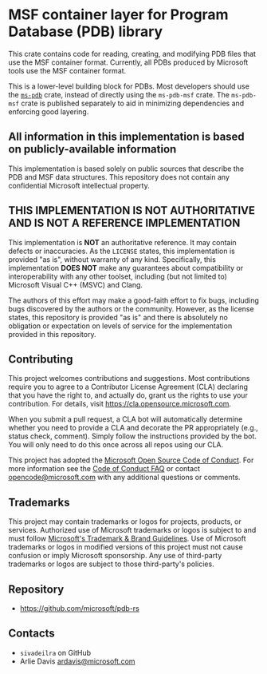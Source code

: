 # MSF container layer for Program Database (PDB) library

This crate contains code for reading, creating, and modifying PDB files that use
the MSF container format. Currently, all PDBs produced by Microsoft tools use
the MSF container format.
  
This is a lower-level building block for PDBs. Most developers should use the
[`ms-pdb`](https://crates.io/crates/ms-pdb) crate, instead of directly using the `ms-pdb-msf` crate.
The `ms-pdb-msf` crate is published separately to aid in minimizing dependencies and enforcing
good layering.

## All information in this implementation is based on publicly-available information

This implementation is based solely on public sources that describe the PDB and
MSF data structures. This repository does not contain any confidential Microsoft
intellectual property.

## **THIS IMPLEMENTATION IS NOT AUTHORITATIVE AND IS NOT A REFERENCE IMPLEMENTATION**

This implementation is **NOT** an authoritative reference. It may contain
defects or inaccuracies. As the `LICENSE` states, this implementation is
provided "as is", without warranty of any kind. Specifically, this
implementation **DOES NOT** make any guarantees about compatibility or
interoperability with any other toolset, including (but not limited to)
Microsoft Visual C++ (MSVC) and Clang.

The authors of this effort may make a good-faith effort to fix bugs, including
bugs discovered by the authors or the community. However, as the license states,
this repository is provided "as is" and there is absolutely no obligation or
expectation on levels of service for the implementation provided in this
repository.

## Contributing

This project welcomes contributions and suggestions. Most contributions require
you to agree to a Contributor License Agreement (CLA) declaring that you have
the right to, and actually do, grant us the rights to use your contribution. For
details, visit https://cla.opensource.microsoft.com.

When you submit a pull request, a CLA bot will automatically determine whether
you need to provide a CLA and decorate the PR appropriately (e.g., status check,
comment). Simply follow the instructions provided by the bot. You will only need
to do this once across all repos using our CLA.

This project has adopted the
[Microsoft Open Source Code of Conduct](https://opensource.microsoft.com/codeofconduct/).
For more information see the
[Code of Conduct FAQ](https://opensource.microsoft.com/codeofconduct/faq/) or
contact [opencode@microsoft.com](mailto:opencode@microsoft.com) with any
additional questions or comments.

## Trademarks

This project may contain trademarks or logos for projects, products, or
services. Authorized use of Microsoft trademarks or logos is subject to and must
follow
[Microsoft's Trademark & Brand Guidelines](https://www.microsoft.com/en-us/legal/intellectualproperty/trademarks/usage/general).
Use of Microsoft trademarks or logos in modified versions of this project must
not cause confusion or imply Microsoft sponsorship. Any use of third-party
trademarks or logos are subject to those third-party's policies.

## Repository

* <https://github.com/microsoft/pdb-rs>

## Contacts

* `sivadeilra` on GitHub
* Arlie Davis ardavis@microsoft.com
